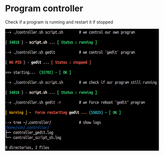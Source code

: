 # Program controller

Check if a program is running and restart it if  stopped 

<img src=result.png alt="result.png" width="550" height="400" >
